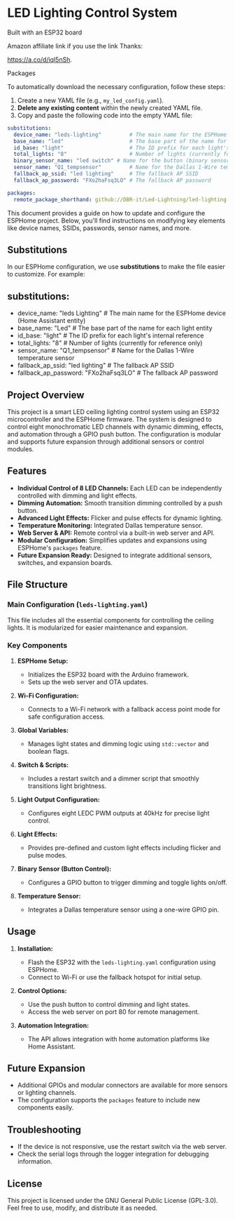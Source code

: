 # LED Lighting Control System

Built with an ESP32 board

Amazon affiliate link if you use the link Thanks:

<p><a href="https://a.co/d/iql5nSh" target="_blank" rel="noopener noreferrer">https://a.co/d/iql5nSh</a>.</p>

Packages

To automatically download the necessary configuration, follow these steps:

1.  Create a new YAML file (e.g., `my_led_config.yaml`).
2.  **Delete any existing content** within the newly created YAML file.
3.  Copy and paste the following code into the empty YAML file:

```yaml
substitutions:
  device_name: "leds-lighting"         # The main name for the ESPHome device (Home Assistant entity)
  base_name: "led"                     # The base part of the name for each light entity
  id_base: "light"                     # The ID prefix for each light's internal reference
  total_lights: "8"                    # Number of lights (currently for reference only)
  binary_sensor_name: "led switch" # Name for the button (binary sensor) in Home Assistant 
  sensor_name: "Q1_tempsensor"         # Name for the Dallas 1-Wire temperature sensor
  fallback_ap_ssid: "led lighting"     # The fallback AP SSID
  fallback_ap_password: "FXo2haFsq3LO" # The fallback AP password    

packages:
  remote_package_shorthand: github://DBR-it/Led-Lightning/led-lighting.yaml
```    
This document provides a guide on how to update and configure the ESPHome project. Below, you'll find instructions on modifying key elements like device names, SSIDs, passwords, sensor names, and more.

## Substitutions

In our ESPHome configuration, we use **substitutions** to make the file easier to customize. For example:

## substitutions:
-  device_name: "leds Lighting"         # The main name for the ESPHome device (Home Assistant entity)
-  base_name: "Led"                     # The base part of the name for each light entity
-  id_base: "light"                     # The ID prefix for each light's internal reference
-  total_lights: "8"                    # Number of lights (currently for reference only)
-  sensor_name: "Q1_tempsensor"         # Name for the Dallas 1-Wire temperature sensor
-  fallback_ap_ssid: "led lighting"     # The fallback AP SSID
-  fallback_ap_password: "FXo2haFsq3LO" # The fallback AP password         

## Project Overview
This project is a smart LED ceiling lighting control system using an ESP32 microcontroller and the ESPHome firmware. The system is designed to control eight monochromatic LED channels with dynamic dimming, effects, and automation through a GPIO push button. The configuration is modular and supports future expansion through additional sensors or control modules.

## Features
- **Individual Control of 8 LED Channels:** Each LED can be independently controlled with dimming and light effects.
- **Dimming Automation:** Smooth transition dimming controlled by a push button.
- **Advanced Light Effects:** Flicker and pulse effects for dynamic lighting.
- **Temperature Monitoring:** Integrated Dallas temperature sensor.
- **Web Server & API:** Remote control via a built-in web server and API.
- **Modular Configuration:** Simplifies updates and expansions using ESPHome's `packages` feature.
- **Future Expansion Ready:** Designed to integrate additional sensors, switches, and expansion boards.

## File Structure
### Main Configuration (`leds-lighting.yaml`)
This file includes all the essential components for controlling the ceiling lights. It is modularized for easier maintenance and expansion.

### Key Components
1. **ESPHome Setup:**
    - Initializes the ESP32 board with the Arduino framework.
    - Sets up the web server and OTA updates.

2. **Wi-Fi Configuration:**
    - Connects to a Wi-Fi network with a fallback access point mode for safe configuration access.

3. **Global Variables:**
    - Manages light states and dimming logic using `std::vector` and boolean flags.

4. **Switch & Scripts:**
    - Includes a restart switch and a dimmer script that smoothly transitions light brightness.

5. **Light Output Configuration:**
    - Configures eight LEDC PWM outputs at 40kHz for precise light control.

6. **Light Effects:**
    - Provides pre-defined and custom light effects including flicker and pulse modes.

7. **Binary Sensor (Button Control):**
    - Configures a GPIO button to trigger dimming and toggle lights on/off.

8. **Temperature Sensor:**
    - Integrates a Dallas temperature sensor using a one-wire GPIO pin.

## Usage
1. **Installation:**
    - Flash the ESP32 with the `leds-lighting.yaml` configuration using ESPHome.
    - Connect to Wi-Fi or use the fallback hotspot for initial setup.

2. **Control Options:**
    - Use the push button to control dimming and light states.
    - Access the web server on port 80 for remote management.

3. **Automation Integration:**
    - The API allows integration with home automation platforms like Home Assistant.

## Future Expansion
- Additional GPIOs and modular connectors are available for more sensors or lighting channels.
- The configuration supports the `packages` feature to include new components easily.

## Troubleshooting
- If the device is not responsive, use the restart switch via the web server.
- Check the serial logs through the logger integration for debugging information.

## License
This project is licensed under the GNU General Public License (GPL-3.0). Feel free to use, modify, and distribute it as needed.
